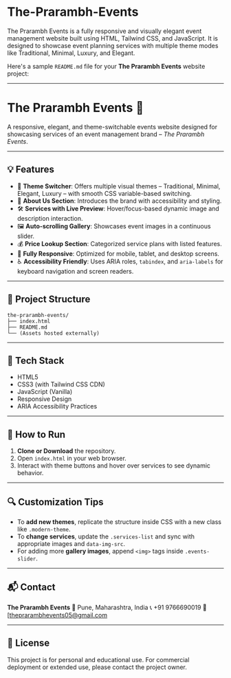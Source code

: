 # The-Prarambh-Events
The Prarambh Events is a fully responsive and visually elegant event management website built using HTML, Tailwind CSS, and JavaScript. It is designed to showcase event planning services with multiple theme modes like Traditional, Minimal, Luxury, and Elegant.

Here's a sample `README.md` file for your **The Prarambh Events** website project:

---

# The Prarambh Events 🌸

A responsive, elegant, and theme-switchable events website designed for showcasing services of an event management brand – *The Prarambh Events*.

---

## 💡 Features

* 🎨 **Theme Switcher**: Offers multiple visual themes – Traditional, Minimal, Elegant, Luxury – with smooth CSS variable-based switching.
* 📝 **About Us Section**: Introduces the brand with accessibility and styling.
* 🛠️ **Services with Live Preview**: Hover/focus-based dynamic image and description interaction.
* 🖼️ **Auto-scrolling Gallery**: Showcases event images in a continuous slider.
* 💰 **Price Lookup Section**: Categorized service plans with listed features.
* 📱 **Fully Responsive**: Optimized for mobile, tablet, and desktop screens.
* ♿ **Accessibility Friendly**: Uses ARIA roles, `tabindex`, and `aria-labels` for keyboard navigation and screen readers.

---

## 📁 Project Structure

```
the-prarambh-events/
├── index.html
├── README.md
└── (Assets hosted externally)
```

---

## 🔧 Tech Stack

* HTML5
* CSS3 (with Tailwind CSS CDN)
* JavaScript (Vanilla)
* Responsive Design
* ARIA Accessibility Practices

---

## 🚀 How to Run

1. **Clone or Download** the repository.
2. Open `index.html` in your web browser.
3. Interact with theme buttons and hover over services to see dynamic behavior.

---

## 🔍 Customization Tips

* To **add new themes**, replicate the structure inside CSS with a new class like `.modern-theme`.
* To **change services**, update the `.services-list` and sync with appropriate images and `data-img-src`.
* For adding more **gallery images**, append `<img>` tags inside `.events-slider`.

---

## 📬 Contact

**The Prarambh Events**
📍 Pune, Maharashtra, India
📞 +91 9766690019
📧 [theprarambhevents05@gmail.com

---

## 📜 License

This project is for personal and educational use. For commercial deployment or extended use, please contact the project owner.
